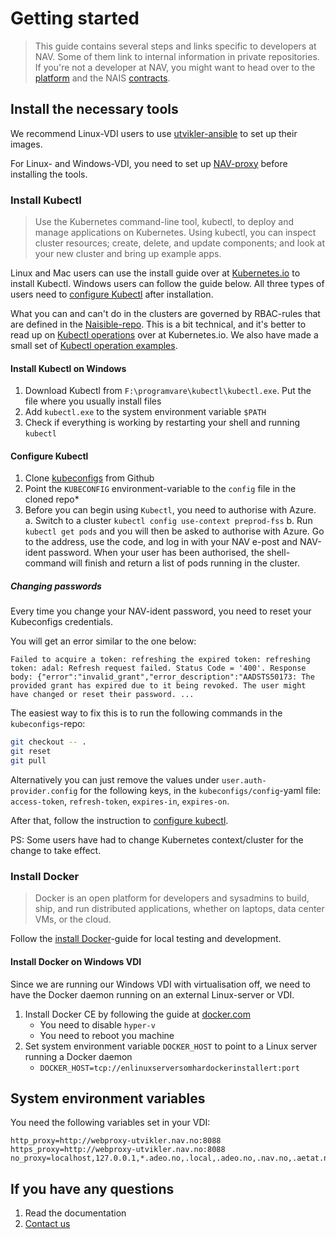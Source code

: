 Getting started
===============

> This guide contains several steps and links specific to developers at NAV. Some of them link to internal information in private repositories. If you're not a developer at NAV, you might want to head over to the [platform](/documentation/platform.md) and the NAIS [contracts](/README.md#contracts).

## Install the necessary tools

We recommend Linux-VDI users to use [utvikler-ansible](https://github.com/navikt/utvikler-ansible) to set up their images.

For Linux- and Windows-VDI, you need to set up [NAV-proxy](/documentation/dev-guide/README.md#system-environment-variables) before installing the tools.


### Install Kubectl

> Use the Kubernetes command-line tool, kubectl, to deploy and manage applications on Kubernetes. Using kubectl, you can inspect cluster resources; create, delete, and update components; and look at your new cluster and bring up example apps.

Linux and Mac users can use the install guide over at [Kubernetes.io](https://kubernetes.io/docs/tasks/tools/install-kubectl/) to install Kubectl. Windows users can follow the guide below. All three types of users need to [configure Kubectl](/documentation/dev-guide/README.md#configure-kubectl) after installation.

What you can and can't do in the clusters are governed by RBAC-rules that are defined in the [Naisible-repo](https://github.com/nais/naisible/blob/master/files/roles/clusterroles.yaml). This is a bit technical, and it's better to read up on [Kubectl operations](https://kubernetes.io/docs/reference/kubectl/overview/#operations) over at Kubernetes.io. We also have made a small set of [Kubectl operation examples](/documentation/dev-guide/kubectl_examples.md).


#### Install Kubectl on Windows

1. Download Kubectl from `F:\programvare\kubectl\kubectl.exe`. Put the file where you usually install files
2. Add `kubectl.exe` to the system environment variable `$PATH`
3. Check if everything is working by restarting your shell and running `kubectl`


#### Configure Kubectl

1. Clone [kubeconfigs](https://github.com/navikt/kubeconfigs) from Github
2. Point the `KUBECONFIG` environment-variable to the `config` file in the cloned repo*
3. Before you can begin using `Kubectl`, you need to authorise with Azure.
 a. Switch to a cluster `kubectl config use-context preprod-fss`
 b. Run `kubectl get pods` and you will then be asked to authorise with Azure. Go to the address, use the code, and log in with your NAV e-post and NAV-ident password. When your user has been authorised, the shell-command will finish and return a list of pods running in the cluster.


##### Changing passwords

Every time you change your NAV-ident password, you need to reset your Kubeconfigs credentials.

You will get an error similar to the one below:

```text
Failed to acquire a token: refreshing the expired token: refreshing token: adal: Refresh request failed. Status Code = '400'. Response body: {"error":"invalid_grant","error_description":"AADSTS50173: The provided grant has expired due to it being revoked. The user might have changed or reset their password. ...
```

The easiest way to fix this is to run the following commands in the `kubeconfigs`-repo:
```bash
git checkout -- .
git reset
git pull
```

Alternatively you can just remove the values under `user.auth-provider.config` for the following keys, in the `kubeconfigs/config`-yaml file: `access-token`, `refresh-token`, `expires-in`, `expires-on`.

After that, follow the instruction to [configure kubectl](/documentation/dev-guide/README.md#configure-kubectl).

PS: Some users have had to change Kubernetes context/cluster for the change to take effect.


### Install Docker

> Docker is an open platform for developers and sysadmins to build, ship, and run distributed applications, whether on laptops, data center VMs, or the cloud.

Follow the [install Docker](https://docs.docker.com/install/)-guide for local testing and development.


#### Install Docker on Windows VDI

Since we are running our Windows VDI with virtualisation off, we need to have the Docker daemon running on an external Linux-server or VDI.

1. Install Docker CE by following the guide at [docker.com](https://www.docker.com/docker-windows)
   * You need to disable `hyper-v`
   * You need to reboot you machine
2. Set system environment variable `DOCKER_HOST` to point to a Linux server running a Docker daemon
   * `DOCKER_HOST=tcp://enlinuxserversomhardockerinstallert:port`


## System environment variables

You need the following variables set in your VDI:

```text
http_proxy=http://webproxy-utvikler.nav.no:8088
https_proxy=http://webproxy-utvikler.nav.no:8088
no_proxy=localhost,127.0.0.1,*.adeo.no,.local,.adeo.no,.nav.no,.aetat.no,.devillo.no,.oera.no,devel
```


## If you have any questions

1. Read the documentation
2. [Contact us](/documentation/README.md#contact-us)
